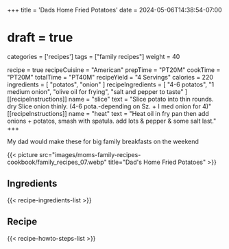 +++
title = 'Dads Home Fried Potatoes'
date = 2024-05-06T14:38:54-07:00
# draft = true
categories = ['recipes']
tags = ["family recipes"]
weight = 40

recipe = true
recipeCuisine = "American"
prepTime = "PT20M"
cookTime = "PT20M"
totalTime = "PT40M"
recipeYield = "4 Servings"
calories = 220 
ingredients = [
  "potatos",
  "onion"
]
recipeIngredients = [
  "4-6 potatos",
  "1 medium onion",
  "olive oil for frying",
  "salt and pepper to taste"
]
[[recipeInstructions]]
  name = "slice"
  text = "Slice potato into thin rounds. dry Slice onion thinly. (4-6 pota.-depending on Sz. + I med onion for 4)"
[[recipeInstructions]]
  name = "heat"
  text = "Heat oil in fry pan then add onions + potatos, smash with spatula. add lots & pepper & some salt last."
+++

My dad would make these for big family breakfasts on the weekend

{{< picture src="images/moms-family-recipes-cookbook/family_recipes_07.webp" title="Dad's Home Fried Potatoes" >}}

## Ingredients
{{< recipe-ingredients-list >}}

## Recipe
{{< recipe-howto-steps-list >}}
